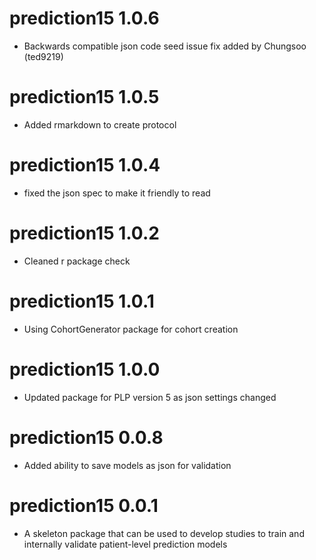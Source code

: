prediction15 1.0.6
======================
- Backwards compatible json code seed issue fix added by Chungsoo (ted9219)

prediction15 1.0.5
======================
- Added rmarkdown to create protocol

prediction15 1.0.4
======================
- fixed the json spec to make it friendly to read

prediction15 1.0.2
======================
  - Cleaned r package check 


prediction15 1.0.1
======================
  - Using CohortGenerator package for cohort creation


prediction15 1.0.0
======================
  - Updated package for PLP version 5 as json settings changed


prediction15 0.0.8
======================
  - Added ability to save models as json for validation

prediction15 0.0.1
======================
  - A skeleton package that can be used to develop studies to train and internally validate patient-level prediction models
